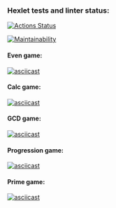 ### Hexlet tests and linter status:
[![Actions Status](https://github.com/sokoloff-rv/php-project-lvl1/workflows/hexlet-check/badge.svg)](https://github.com/sokoloff-rv/php-project-lvl1/actions)

[![Maintainability](https://api.codeclimate.com/v1/badges/0344a74abb4a867ac0dc/maintainability)](https://codeclimate.com/github/sokoloff-rv/php-project-lvl1/maintainability)

#### Even game:
[![asciicast](https://asciinema.org/a/597199.svg)](https://asciinema.org/a/597199)

#### Calc game:
[![asciicast](https://asciinema.org/a/597201.svg)](https://asciinema.org/a/597201)

#### GCD game:
[![asciicast](https://asciinema.org/a/597206.svg)](https://asciinema.org/a/597206)

#### Progression game:
[![asciicast](https://asciinema.org/a/597338.svg)](https://asciinema.org/a/597338)

#### Prime game:
[![asciicast](https://asciinema.org/a/597340.svg)](https://asciinema.org/a/597340)
